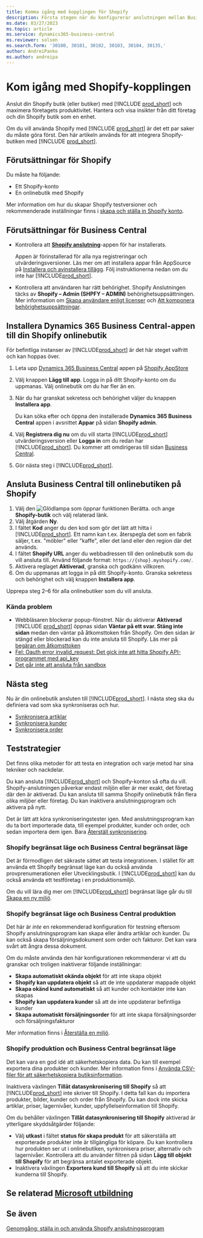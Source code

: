```yaml
---
title: Komma igång med kopplingen för Shopify
description: Första stegen när du konfigurerar anslutningen mellan Business Central och Shopify
ms.date: 03/27/2023
ms.topic: article
ms.service: dynamics365-business-central
ms.reviewer: solsen
ms.search.form: '30100, 30101, 30102, 30103, 30104, 30135,'
author: AndreiPanko
ms.author: andreipa
---
```


# <a name="get-started-with-the-shopify-connector" />Kom igång med Shopify-kopplingen

Anslut din Shopify butik (eller butiker) med [!INCLUDE [prod_short](../includes/prod_short.md)] och maximera företagets produktivitet. Hantera och visa insikter från ditt företag och din Shopify butik som en enhet.

Om du vill använda Shopify med [!INCLUDE [prod_short](../includes/prod_short.md)] är det ett par saker du måste göra först. Den här artikeln används för att integrera Shopify-butiken med [!INCLUDE [prod_short](../includes/prod_short.md)].

## <a name="prerequisites-for-shopify" />Förutsättningar för Shopify

Du måste ha följande:

- Ett Shopify-konto
- En onlinebutik med Shopify

Mer information om hur du skapar Shopify testversioner och rekommenderade inställningar finns i [ skapa och ställa in Shopify konto](shopify-account.md).

## <a name="prerequisites-for-business-central" />Förutsättningar för Business Central

- Kontrollera att **[Shopify anslutning](https://go.microsoft.com/fwlink/?linkid=2196238)**-appen för har installerats.

  Appen är förinstallerad för alla nya registreringar och utvärderingsversioner. Läs mer om att installera appar från AppSource på [Installera och avinstallera tillägg](../ui-extensions-install-uninstall.md#install). Följ instruktionerna nedan om du inte har [!INCLUDE[prod_short](../includes/prod_short.md)].

- Kontrollera att användaren har rätt behörighet. Shopify Anslutningen täcks av **Shopify – Admin (SHPFY – ADMIN)** behörighetsuppsättningen. Mer information om [Skapa användare enligt licenser](../ui-how-users-permissions.md) och [Att komponera behörighetsuppsättningar](../ui-define-granular-permissions.md).

## <a name="install-the-dynamics-365-business-central-app-to-your-shopify-online-store" />Installera Dynamics 365 Business Central-appen till din Shopify onlinebutik

För befintliga instanser av [!INCLUDE[prod_short](../includes/prod_short.md)] är det här steget valfritt och kan hoppas över.

1. Leta upp [Dynamics 365 Business Central](https://apps.shopify.com/dynamics-365-business-central) appen på [Shopify AppStore](https://apps.shopify.com/)
2. Välj knappen **Lägg till app**. Logga in på ditt Shopify-konto om du uppmanas. Välj onlinebutik om du har fler än en.
3. När du har granskat sekretess och behörighet väljer du knappen **Installera app**.

   Du kan söka efter och öppna den installerade **Dynamics 365 Business Central** appen i avsnittet **Appar** på sidan **Shopify admin**.
4. Välj **Registrera dig nu** om du vill starta [!INCLUDE[prod_short](../includes/prod_short.md)] utvärderingsversion eller **Logga in** om du redan har [!INCLUDE[prod_short](../includes/prod_short.md)]. Du kommer att omdirigeras till sidan [Business Central](https://businesscentral.dynamics.com).
5. Gör nästa steg i [!INCLUDE[prod_short](../includes/prod_short.md)].

## <a name="connect-business-central-to-the-shopify-online-store" />Ansluta Business Central till onlinebutiken på Shopify

1. Välj den ![Glödlampa som öppnar funktionen Berätta.](../media/ui-search/search_small.png "Berätta för mig vad du vill göra") och ange **Shopify-butik** och välj relaterad länk.
2. Välj åtgärden **Ny**.  
3. I fältet **Kod** anger du den kod som gör det lätt att hitta i [!INCLUDE[prod_short](../includes/prod_short.md)]. Ett namn kan t.ex. återspegla det som en fabrik säljer, t.ex. "möbler" eller "kaffe", eller det land eller den region där det används.
4. I fältet **Shopify URL** anger du webbadressen till den onlinebutik som du vill ansluta till. Använd följande format: `https://{shop}.myshopify.com/`.
5. Aktivera reglaget **Aktiverad**, granska och godkänn villkoren.
6. Om du uppmanas att logga in på ditt Shopify-konto. Granska sekretess och behörighet och välj knappen **Installera app**.

Upprepa steg 2–6 för alla onlinebutiker som du vill ansluta.

### <a name="known-issues" />Kända problem

- Webbläsaren blockerar popup-fönstret. När du aktiverar **Aktiverad** [!INCLUDE [prod_short](../includes/prod_short.md)] öppnas sidan **Väntar på ett svar. Stäng inte sidan** medan den väntar på åtkomsttoken från Shopify. Om den sidan är stängd eller blockerad kan du inte ansluta till Shopify. Läs mer på [begäran om åtkomsttoken](troubleshoot.md#request-the-access-token)
- [Fel: Oauth error invalid_request: Det gick inte att hitta Shopify API-programmet med api_key](troubleshoot.md#error-oauth-error-invalid_request-could-not-find-shopify-api-application-with-api_key)
- [Det går inte att ansluta från sandbox](troubleshoot.md#verify-and-enable-permissions-to-make-http-requests-in-a-non-production-environment)

## <a name="next-steps" />Nästa steg

Nu är din onlinebutik ansluten till [!INCLUDE[prod_short](../includes/prod_short.md)]. I nästa steg ska du definiera vad som ska synkroniseras och hur.

- [Synkronisera artiklar](synchronize-items.md)
- [Synkronisera kunder](synchronize-customers.md)
- [Synkronisera order](synchronize-orders.md)

## <a name="testing-strategies" />Teststrategier

Det finns olika metoder för att testa en integration och varje metod har sina tekniker och nackdelar.

Du kan ansluta [!INCLUDE[prod_short](../includes/prod_short.md)] och Shopify-konton så ofta du vill.  Shopify-anslutningen påverkar endast miljön eller är mer exakt, det företag där den är aktiverad. Du kan ansluta till samma  Shopify  onlinebutik från flera olika miljöer eller företag. Du kan inaktivera anslutningsprogram och aktivera på nytt.

Det är lätt att köra synkroniseringstester igen. Med anslutningsprogram kan du ta bort importerade data, till exempel produkter, kunder och order, och sedan importera dem igen. Bara [Återställ synkronisering](troubleshoot.md#reset-sync).

### <a name="shopify-sandbox-and-business-central-sandbox" />Shopify begränsat läge och Business Central begränsat läge

Det är förmodligen det säkraste sättet att testa integrationen. I stället för att använda ett  Shopify  begränsat läge kan du också använda provprenumerationen eller Utvecklingsbutik. I [!INCLUDE[prod_short](../includes/prod_short.md)] kan du också använda ett testföretag i en produktionsmiljö.

Om du vill lära dig mer om [!INCLUDE[prod_short](../includes/prod_short.md)] begränsat läge går du till [Skapa en ny miljö](/dynamics365/business-central/dev-itpro/administration/tenant-admin-center-environments#create-a-new-environment).

### <a name="shopify-sandbox-and-business-central-production" />Shopify begränsat läge och Business Central produktion

Det här är *inte* en rekommenderad konfiguration för testning eftersom Shopify anslutningsprogram kan skapa eller ändra artiklar och kunder. Du kan också skapa försäljningsdokument som order och fakturor. Det kan vara svårt att ångra dessa dokument.
 
Om du måste använda den här konfigurationen rekommenderar vi att du granskar och troligen inaktiverar följande inställningar:

* **Skapa automatiskt okända objekt** för att inte skapa objekt
* **Shopify kan uppdatera objekt** så att de inte uppdaterar mappade objekt
* **Skapa okänd kund automatiskt** så att kunder och kontakter inte kan skapas
* **Shopify kan uppdatera kunder** så att de inte uppdaterar befintliga kunder
* **Skapa automatiskt försäljningsorder** för att inte skapa försäljningsorder och försäljningsfakturor

Mer information finns i [Återställa en miljö](/dynamics365/business-central/dev-itpro/administration/tenant-admin-center-backup-restore).

### <a name="shopify-production-and-business-central-sandbox" />Shopify produktion och Business Central begränsat läge

Det kan vara en god idé att säkerhetskopiera data. Du kan till exempel exportera dina produkter och kunder. Mer information finns i [Använda CSV-filer för att säkerhetskopiera butiksinformation](https://help.shopify.com/en/manual/shopify-admin/duplicate-store#using-csv-files-to-back-up-store-information).

Inaktivera växlingen **Tillåt datasynkronisering till Shopify** så att [!INCLUDE[prod_short](../includes/prod_short.md)] inte skriver till Shopify. I detta fall kan du importera produkter, bilder, kunder och order från Shopify. Du kan dock inte skicka artiklar, priser, lagernivåer, kunder, uppfyllelseinformation till Shopify.

Om du behåller växlingen **Tillåt datasynkronisering till Shopify** aktiverad är ytterligare skyddsåtgärder följande:

*   Välj **utkast** i fältet **status för skapa produkt** för att säkerställa att exporterade produkter inte är tillgängliga för köpare. Du kan kontrollera hur produkten ser ut i onlinebutiken, synkronisera priser, alternativ och lagernivåer. Kontrollera att du använder filtren på sidan **Lägg till objekt till Shopify** för att begränsa antalet exporterade objekt.
* Inaktivera växlingen **Exportera kund till Shopify** så att du inte skickar kunderna till Shopify.

## <a name="see-related-microsoft-trainingtrainingpathsuse-shopify-connector-dynamics-365-business-central" />Se relaterad [Microsoft utbildning](/training/paths/use-shopify-connector-dynamics-365-business-central/)

## <a name="see-also" />Se även

[Genomgång: ställa in och använda Shopify anslutningsprogram](walkthrough-setting-up-and-using-shopify.md)  

